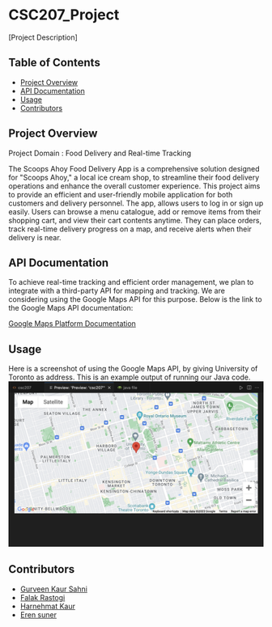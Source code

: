 # CSC207_Project


[Project Description]

## Table of Contents

- [Project Overview](#project-overview)
- [API Documentation](#api-documentation)
- [Usage](#usage)
- [Contributors](#contributors)


## Project Overview

Project Domain : Food Delivery and Real-time Tracking

The Scoops Ahoy Food Delivery App is a comprehensive solution designed for "Scoops Ahoy," a local ice cream shop, to streamline their food delivery operations and enhance the overall customer experience. This project aims to provide an efficient and user-friendly mobile application for both customers and delivery personnel. The app, allows users to log in or sign up easily. Users can browse a menu catalogue, add or remove items from their shopping cart, and view their cart contents anytime. They can place orders, track real-time delivery progress on a map, and receive alerts when their delivery is near. 


## API Documentation

To achieve real-time tracking and efficient order management, we plan to integrate with a third-party API for mapping and tracking. We are considering using the Google Maps API for this purpose. Below is the link to the Google Maps API documentation:


[Google Maps Platform Documentation](https://developers.google.com/maps/documentation)


## Usage


Here is a screenshot of using the Google Maps API, by giving University of Toronto as address. This is an example output of running our Java code.
![ALT Text](https://github.com/FalakR/CSC207_Project/blob/main/Screenshot%202023-10-01%20at%2011.39.34%20PM.png?raw=true)


## Contributors

- [Gurveen Kaur Sahni](gurveenkaur)
- [Falak Rastogi](falakr)
- [Harnehmat Kaur](nehmat-kaur)
- [Eren suner](gerroo)

